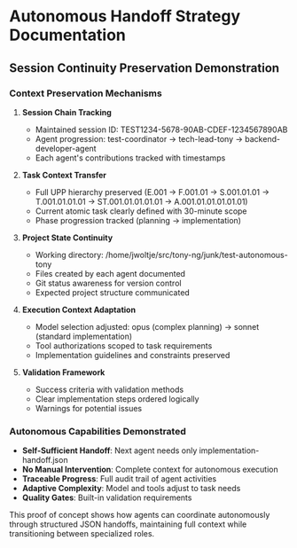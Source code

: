 # Autonomous Handoff Strategy Documentation

## Session Continuity Preservation Demonstration

### Context Preservation Mechanisms

1. **Session Chain Tracking**
   - Maintained session ID: TEST1234-5678-90AB-CDEF-1234567890AB
   - Agent progression: test-coordinator → tech-lead-tony → backend-developer-agent
   - Each agent's contributions tracked with timestamps

2. **Task Context Transfer**
   - Full UPP hierarchy preserved (E.001 → F.001.01 → S.001.01.01 → T.001.01.01.01 → ST.001.01.01.01.01 → A.001.01.01.01.01.01)
   - Current atomic task clearly defined with 30-minute scope
   - Phase progression tracked (planning → implementation)

3. **Project State Continuity**
   - Working directory: /home/jwoltje/src/tony-ng/junk/test-autonomous-tony
   - Files created by each agent documented
   - Git status awareness for version control
   - Expected project structure communicated

4. **Execution Context Adaptation**
   - Model selection adjusted: opus (complex planning) → sonnet (standard implementation)
   - Tool authorizations scoped to task requirements
   - Implementation guidelines and constraints preserved

5. **Validation Framework**
   - Success criteria with validation methods
   - Clear implementation steps ordered logically
   - Warnings for potential issues

### Autonomous Capabilities Demonstrated

- **Self-Sufficient Handoff**: Next agent needs only implementation-handoff.json
- **No Manual Intervention**: Complete context for autonomous execution
- **Traceable Progress**: Full audit trail of agent activities
- **Adaptive Complexity**: Model and tools adjust to task needs
- **Quality Gates**: Built-in validation requirements

This proof of concept shows how agents can coordinate autonomously through structured JSON handoffs, maintaining full context while transitioning between specialized roles.